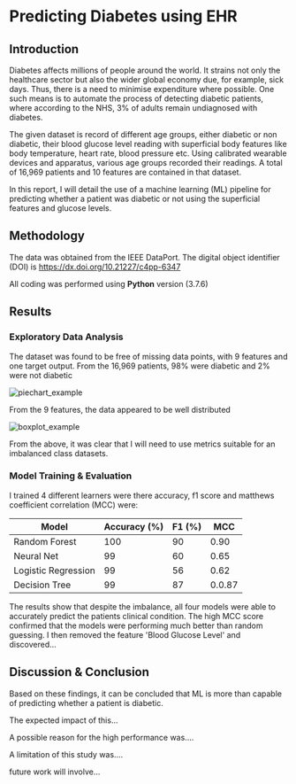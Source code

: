 # Predicting Diabetes using EHR

## Introduction
Diabetes affects millions of people around the world. It strains not only the healthcare sector but also the wider global economy due, for example, sick days. 
Thus, there is a need to minimise expenditure where possible. One such means is to automate the process of detecting diabetic patients, where according to 
the NHS, 3% of adults remain undiagnosed with diabetes. 

The given dataset is record of different age groups, either diabetic or non diabetic, their blood glucose level reading with superficial body features like
body temperature, heart rate, blood pressure etc. Using calibrated wearable devices and apparatus, various age groups recorded their readings. A total of 
16,969 patients and 10 features are contained in that dataset.

In this report, I will detail the use of a machine learning (ML) pipeline for predicting whether a patient was diabetic or not using the superficial features
and glucose levels. 

## Methodology
The data was obtained from the IEEE DataPort. The digital object identifier (DOI) is https://dx.doi.org/10.21227/c4pp-6347

All coding was performed using **Python** version (3.7.6)

## Results

### Exploratory Data Analysis

The dataset was found to be free of missing data points, with 9 features and one target output. From the 16,969 patients, 98% were diabetic and 2% were not diabetic

![piechart_example](https://github.com/Dr-M-ELBA/Practical_3/assets/158515515/d64f4924-1f3c-4555-8b50-56f845fdd5c9)


From the 9 features, the data appeared to be well distributed

![boxplot_example](https://github.com/Dr-M-ELBA/Practical_3/assets/158515515/069ee2bc-e140-4f4f-ba04-35d5df82487c)

From the above, it was clear that I will need to use metrics suitable for an imbalanced class datasets. 


### Model Training & Evaluation
I trained 4 different learners were there accuracy, f1 score and matthews coefficient correlation (MCC) were:

| Model | Accuracy (%) | F1 (%) | MCC |
| ------------- | ------------- | ------------- | ------------- |
| Random Forest | 100  | 90 | 0.90 |
| Neural Net | 99 | 60 | 0.65 |
| Logistic Regression | 99 | 56 | 0.62 |
| Decision Tree | 99 | 87 | 0.0.87 |

The results show that despite the imbalance, all four models were able to accurately predict the patients clinical condition. The high MCC score confirmed
that the models were performing much better than random guessing. I then removed the feature 'Blood Glucose Level' and discovered...

## Discussion & Conclusion

Based on these findings, it can be concluded that ML is more than capable of predicting whether a patient is diabetic. 

The expected impact of this...

A possible reason for the high performance was....

A limitation of this study was....

future work will involve...
